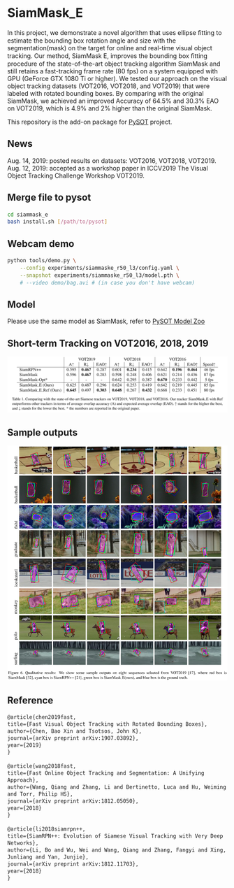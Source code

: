 # SiamMask_E
In this project, we demonstrate a novel algorithm that uses ellipse ﬁtting to estimate the bounding box rotation angle and size with the segmentation(mask) on the target for online and real-time visual object tracking. Our method, SiamMask E, improves the bounding box ﬁtting procedure of the state-of-the-art object tracking algorithm SiamMask and still retains a fast-tracking frame rate (80 fps) on a system equipped with GPU (GeForce GTX 1080 Ti or higher). We tested our approach on the visual object tracking datasets (VOT2016, VOT2018, and VOT2019) that were labeled with rotated bounding boxes. By comparing with the original SiamMask, we achieved an improved Accuracy of 64.5% and 30.3% EAO on VOT2019, which is 4.9% and 2% higher than the original SiamMask.
 
This repository is the add-on package for [PySOT](https://github.com/STVIR/pysot) project.

## News
Aug. 14, 2019: posted results on datasets: VOT2016, VOT2018, VOT2019.
Aug. 12, 2019: accepted as a workshop paper in ICCV2019 The Visual Object Tracking Challenge Workshop VOT2019.

## Merge file to pysot
```bash
cd siammask_e
bash install.sh [/path/to/pysot]
```

## Webcam demo
```bash
python tools/demo.py \
    --config experiments/siammaske_r50_l3/config.yaml \
    --snapshot experiments/siammaske_r50_l3/model.pth \
    # --video demo/bag.avi # (in case you don't have webcam)
```

## Model
Please use the same model as SiamMask, refer to [PySOT Model Zoo](https://github.com/STVIR/pysot/)

## Short-term Tracking on VOT2016, 2018, 2019
<div align="center">
  <img src="images/table.png" width="800px" />
</div>

## Sample outputs
<div align="center">
  <img src="images/outputs.png" width="800px" />
</div>

## Reference
```
@article{chen2019fast,
title={Fast Visual Object Tracking with Rotated Bounding Boxes},
author={Chen, Bao Xin and Tsotsos, John K},
journal={arXiv preprint arXiv:1907.03892},
year={2019}
}

@article{wang2018fast,
title={Fast Online Object Tracking and Segmentation: A Unifying Approach},
author={Wang, Qiang and Zhang, Li and Bertinetto, Luca and Hu, Weiming and Torr, Philip HS},
journal={arXiv preprint arXiv:1812.05050},
year={2018}
}

@article{li2018siamrpn++,
title={SiamRPN++: Evolution of Siamese Visual Tracking with Very Deep Networks},
author={Li, Bo and Wu, Wei and Wang, Qiang and Zhang, Fangyi and Xing, Junliang and Yan, Junjie},
journal={arXiv preprint arXiv:1812.11703},
year={2018}
}
```
